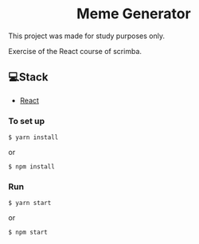 <h1 align="center">
  Meme Generator
</h1>

<p>This project was made for study purposes  only.</p>
<p>Exercise of the React course of scrimba.</p>

## 💻Stack

- [React](https://reactjs.org)

### To set up

```
$ yarn install
```

or

```
$ npm install
```

### Run

```
$ yarn start
```

or

```
$ npm start
```
